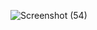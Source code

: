 ![Screenshot (54)](https://user-images.githubusercontent.com/52605054/131853295-57689d44-634a-467b-a9e8-a30ae6bde908.png)
